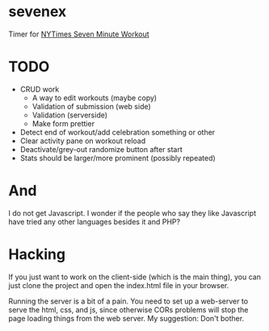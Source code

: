 # sevenex
Timer for [NYTimes Seven Minute Workout](https://www.nytimes.com/guides/well/activity/the-7-minute-workout)

# TODO

 * CRUD work
   * A way to edit workouts (maybe copy)
   * Validation of submission (web side)
   * Validation (serverside)
   * Make form prettier
 * Detect end of workout/add celebration something or other
 * Clear activity pane on workout reload
 * Deactivate/grey-out randomize button after start
 * Stats should be larger/more prominent (possibly repeated)

# And 

I do not get Javascript. I wonder if the people who say they like 
Javascript have tried any other languages besides it and PHP?

# Hacking

If you just want to work on the client-side (which is the main thing),
you can just clone the project and open the index.html file in your
browser.

Running the server is a bit of a pain. You need to set up a web-server
to serve the html, css, and js, since otherwise CORs problems will 
stop the page loading things from the web server. My suggestion:
Don't bother.
